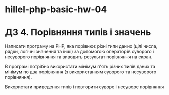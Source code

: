 # hillel-php-basic-hw-04
# ДЗ 4. Порівняння типів і значень

Написати програму на PHP, яка порівнює різні типи даних (цілі числа, рядки, логічні значення та інші) за допомогою операторів суворого і несуворого порівняння та виводить результат порівняння на екран.

В програмі потрібно використати мінімум п'ять різних типів даних та мінімум по два порівняння (з використанням суворого та несуворого порівняння).

Використати приведення типів і повторити суворе і несуворе порівняння
